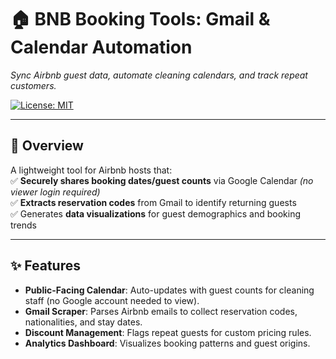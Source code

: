 # 🏠 BNB Booking Tools: Gmail & Calendar Automation  
*Sync Airbnb guest data, automate cleaning calendars, and track repeat customers.*  

[![License: MIT](https://img.shields.io/badge/License-MIT-blue.svg)](LICENSE)  

---

## 📖 Overview  
A lightweight tool for Airbnb hosts that:  
✅ **Securely shares booking dates/guest counts** via Google Calendar *(no viewer login required)*  
✅ **Extracts reservation codes** from Gmail to identify returning guests  
✅ Generates **data visualizations** for guest demographics and booking trends  

---

## ✨ Features  
- **Public-Facing Calendar**: Auto-updates with guest counts for cleaning staff (no Google account needed to view).  
- **Gmail Scraper**: Parses Airbnb emails to collect reservation codes, nationalities, and stay dates.  
- **Discount Management**: Flags repeat guests for custom pricing rules.  
- **Analytics Dashboard**: Visualizes booking patterns and guest origins.  

